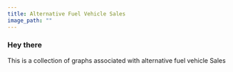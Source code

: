 ```yaml
---
title: Alternative Fuel Vehicle Sales
image_path: ""
---
```


### Hey there

This is a collection of graphs associated with alternative fuel vehicle Sales
